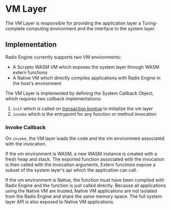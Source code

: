 # VM Layer

The VM Layer is responsible for providing the application layer a Turing-complete computing
environment and the interface to the system layer.

## Implementation

Radix Engine currently supports two VM environments:
* A Scrypto WASM VM which exposes the system layer through WASM extern functions
* A Native VM which directly compiles applications with Radix Engine in the host's environment

The VM Layer is implemented by defining the System Callback Object, which requires two callback
implementations:
1. `init` which is called on [transaction bootup](../../execution/transaction_lifecycle/bootup.md) to initialize the vm layer
2. `invoke` which is the entrypoint for any function or method invocation

### Invoke Callback

On `invoke`, the VM layer loads the code and the vm environment associated with the invocation.

If the vm environment is WASM, a new WASM instance is created with a fresh heap and stack.
The exported function associated with the invocation is then called with the invocation arguments.
Extern functions expose a subset of the system layer's api which the application can call.

If the vm environment is Native, the function must have been compiled with Radix Engine and the
function is just called directly. Because all applications using the Native VM are trusted, Native VM
applications are not isolated from the Radix Engine and share the same memory space. The full system
layer API is also exposed to Native VM applications.
